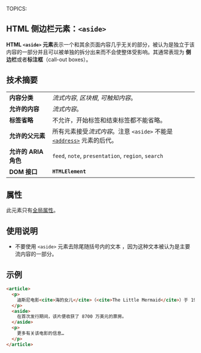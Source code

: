 TOPICS: <aside>

# HTML 侧边栏元素：`<aside>`

**HTML `<aside>` 元素**表示一个和其余页面内容几乎无关的部分，被认为是独立于该内容的一部分并且可以被单独的拆分出来而不会使整体受影响。其通常表现为
**侧边栏**或者**标注框**（call-out boxes）。

## 技术摘要

|  |  |
| :-- | :-- |
| **内容分类** | *流式内容*, *区块根*, *可触知内容*。 |
| **允许的内容** | *流式内容*。 |
| **标签省略** | 不允许，开始标签和结束标签都不能省略。|
| **允许的父元素** | 所有元素接受*流式内容*。注意 `<aside>` 不能是 [`<address>`](/zh-hans/webfrontend/<address>) 元素的后代。 |
| **允许的 ARIA 角色** | `feed`, `note`, `presentation`, `region`, `search` |
| **DOM 接口** | **`HTMLElement`** |

## 属性

此元素只有[全局属性](/zh-hans/webfrontend/HTML_Global_Attributes)。

## 使用说明

- 不要使用 `<aside>` 元素去除尾随括号内的文本 ，因为这种文本被认为是主要流内容的一部分。

## 示例

```html
<article>
  <p>
    迪斯尼电影<cite>海的女儿</cite>（<cite>The Little Mermaid</cite>）于 1989 年首次登上银幕。
  </p>
  <aside>
    在首次发行期间，该片便收获了 8700 万美元的票房。
  </aside>
  <p>
    更多有关该电影的信息…
  </p>
</article>
```
